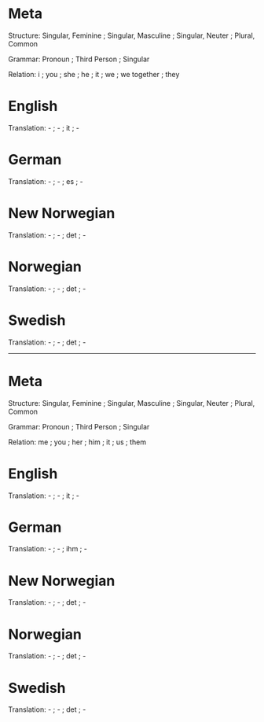 Meta
====

Structure: Singular, Feminine ; Singular, Masculine ; Singular, Neuter ; Plural, Common

Grammar:   Pronoun ; Third Person ; Singular

Relation:  i ; you ; she ; he ; it ; we ; we together ; they



English
=======

Translation: - ; - ; it ; -



German
======

Translation: - ; - ; es ; -



New Norwegian
=============

Translation: - ; - ; det ; -



Norwegian
=========

Translation: - ; - ; det ; -


Swedish
=======

Translation: - ; - ; det ; -



--------------------------------------------------------------------------------

Meta
====

Structure: Singular, Feminine ; Singular, Masculine ; Singular, Neuter ; Plural, Common

Grammar:   Pronoun ; Third Person ; Singular

Relation:  me ; you ; her ; him ; it ; us ; them



English
=======

Translation: - ; - ; it ; -



German
======

Translation: - ; - ; ihm ; -



New Norwegian
=============

Translation: - ; - ; det ; -



Norwegian
=========

Translation: - ; - ; det ; -


Swedish
=======

Translation: - ; - ; det ; -

